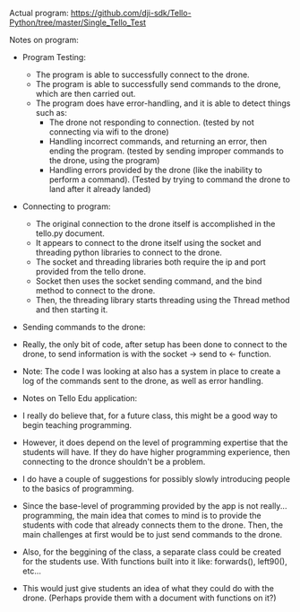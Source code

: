 Actual program: https://github.com/dji-sdk/Tello-Python/tree/master/Single_Tello_Test

Notes on program:
* Program Testing:
  * The program is able to successfully connect to the drone.
  * The program is able to successfully send commands to the drone, which are then carried out.
  * The program does have error-handling, and it is able to detect things such as:
    * The drone not responding to connection. (tested by not connecting via wifi to the drone)
    * Handling incorrect commands, and returning an error, then ending the program. (tested by sending improper commands to the drone, using the program)
    * Handling errors provided by the drone (like the inability to perform a command). (Tested by trying to command the drone to land after it already landed)
  
* Connecting to program:
  * The original connection to the drone itself is accomplished in the tello.py document.
  * It appears to connect to the drone itself using the socket and threading python libraries to connect to the drone.
  * The socket and threading libraries both require the ip and port provided from the tello drone.
  * Socket then uses the socket sending command, and the bind method to connect to the drone.
  * Then, the threading library starts threading using the Thread method and then starting it.
 
* Sending commands to the drone:
 * Really, the only bit of code, after setup has been done to connect to the drone, to send information is with the socket -> send to <- function.
 * Note: The code I was looking at also has a system in place to create a log of the commands sent to the drone, as well as error handling.
 
* Notes on Tello Edu application:
 * I really do believe that, for a future class, this might be a good way to begin teaching programming.
  * However, it does depend on the level of programming expertise that the students will have. If they do have higher programming experience, then connecting to the dronce shouldn't be a problem.
 * I do have a couple of suggestions for possibly slowly introducing people to the basics of programming.
  * Since the base-level of programming provided by the app is not really... programming, the main idea that comes to mind is to provide the students with code that already connects them to the drone. Then, the main challenges at first would be to just send commands to the drone.
  * Also, for the beggining of the class, a separate class could be created for the students use. With functions built into it like: forwards(), left90(), etc...
   * This would just give students an idea of what they could do with the drone. (Perhaps provide them with a document with functions on it?)
